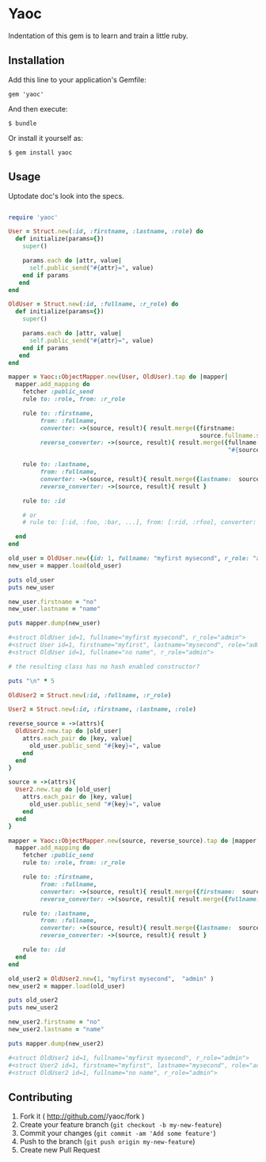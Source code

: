 # Yaoc

Indentation of this gem is to learn and train a little ruby.

## Installation

Add this line to your application's Gemfile:

    gem 'yaoc'

And then execute:

    $ bundle

Or install it yourself as:

    $ gem install yaoc

## Usage

Uptodate doc's look into the specs.

```ruby

require 'yaoc'

User = Struct.new(:id, :firstname, :lastname, :role) do
  def initialize(params={})
    super()

    params.each do |attr, value|
      self.public_send("#{attr}=", value)
    end if params
   end
end

OldUser = Struct.new(:id, :fullname, :r_role) do
  def initialize(params={})
    super()

    params.each do |attr, value|
      self.public_send("#{attr}=", value)
    end if params
   end
end

mapper = Yaoc::ObjectMapper.new(User, OldUser).tap do |mapper|
  mapper.add_mapping do
    fetcher :public_send
    rule to: :role, from: :r_role

    rule to: :firstname,
         from: :fullname,
         converter: ->(source, result){ result.merge({firstname:
                                                      source.fullname.split().first }) },
         reverse_converter: ->(source, result){ result.merge({fullname:
                                                              "#{source.firstname} #{source.lastname}" }) }

    rule to: :lastname,
         from: :fullname,
         converter: ->(source, result){ result.merge({lastname:  source.fullname.split().last }) },
         reverse_converter: ->(source, result){ result }

    rule to: :id

    # or
    # rule to: [:id, :foo, :bar, ...], from: [:rid, :rfoo], converter: [->(){}]

  end
end

old_user = OldUser.new({id: 1, fullname: "myfirst mysecond", r_role: "admin" })
new_user = mapper.load(old_user)

puts old_user
puts new_user

new_user.firstname = "no"
new_user.lastname = "name"

puts mapper.dump(new_user)

#<struct OldUser id=1, fullname="myfirst mysecond", r_role="admin">
#<struct User id=1, firstname="myfirst", lastname="mysecond", role="admin">
#<struct OldUser id=1, fullname="no name", r_role="admin">

# the resulting class has no hash enabled constructor?

puts "\n" * 5

OldUser2 = Struct.new(:id, :fullname, :r_role)

User2 = Struct.new(:id, :firstname, :lastname, :role)

reverse_source = ->(attrs){
  OldUser2.new.tap do |old_user|
    attrs.each_pair do |key, value|
      old_user.public_send "#{key}=", value
    end
  end
}

source = ->(attrs){
  User2.new.tap do |old_user|
    attrs.each_pair do |key, value|
      old_user.public_send "#{key}=", value
    end
  end
}

mapper = Yaoc::ObjectMapper.new(source, reverse_source).tap do |mapper|
  mapper.add_mapping do
    fetcher :public_send
    rule to: :role, from: :r_role

    rule to: :firstname,
         from: :fullname,
         converter: ->(source, result){ result.merge({firstname:  source.fullname.split().first }) },
         reverse_converter: ->(source, result){ result.merge({fullname:  "#{source.firstname} #{source.lastname}" }) }

    rule to: :lastname,
         from: :fullname,
         converter: ->(source, result){ result.merge({lastname:  source.fullname.split().last }) },
         reverse_converter: ->(source, result){ result }

    rule to: :id
  end
end

old_user2 = OldUser2.new(1, "myfirst mysecond",  "admin" )
new_user2 = mapper.load(old_user)

puts old_user2
puts new_user2

new_user2.firstname = "no"
new_user2.lastname = "name"

puts mapper.dump(new_user2)

#<struct OldUser2 id=1, fullname="myfirst mysecond", r_role="admin">
#<struct User2 id=1, firstname="myfirst", lastname="mysecond", role="admin">
#<struct OldUser2 id=1, fullname="no name", r_role="admin">

```

## Contributing

1. Fork it ( http://github.com/<my-github-username>/yaoc/fork )
2. Create your feature branch (`git checkout -b my-new-feature`)
3. Commit your changes (`git commit -am 'Add some feature'`)
4. Push to the branch (`git push origin my-new-feature`)
5. Create new Pull Request
